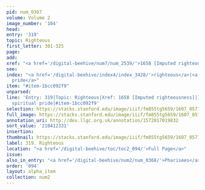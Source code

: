 ```yaml
---
pid: num_0367
volume: Volume 2
image_number: '104'
head:
entry: '319'
topic: Righteous
first_letter: 301-325
page:
add:
xref: "<a href='/digital-beehive/num7/num_2539/'>1658 [Imputed righteousness]</a>"
see:
index: "<a href='/digital-beehive/index4/index_3428/'>righteous</a>|<a href='/digital-beehive/index4/index_3851/'>spiritual
  pride</a>"
item: "#item-1bcc092f9"
unparsed:
line: 'Entry: 319|Topic: Righteous|Xref: 1658 [Imputed righteousness]|Index: righteous|Index:
  spiritual pride|#item-1bcc092f9'
selection: https://stacks.stanford.edu/image/iiif/fm855tg5659/1607_0571/876,2331,2904,471/full/0/default.jpg
full_image: https://stacks.stanford.edu/image/iiif/fm855tg5659/1607_0571/full/full/0/default.jpg
annotation_uri: http://dev.llgc.org.uk/annotation/1572017019832
sort_value: '210412331'
insertion:
thumbnail: https://stacks.stanford.edu/image/iiif/fm855tg5659/1607_0571/876,2331,600,180/250,/0/default.jpg
label: 319. Righteous
location: "<a href='/digital-beehive/toc/toc2_094/'>Full Page</a>"
issue:
also_in_entry: "<a href='/digital-beehive/num2/num_0368/'>Pharisees</a>"
order: '094'
layout: alpha_item
collection: num2
---
```

